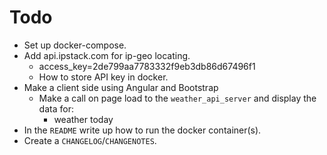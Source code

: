 # Todo

- Set up docker-compose.
- Add api.ipstack.com for ip-geo locating.
  - access_key=2de799aa7783332f9eb3db86d67496f1
  - How to store API key in docker.
- Make a client side using Angular and Bootstrap
    - Make a call on page load to the `weather_api_server` and display
      the data for:
        - weather today
- In the `README` write up how to run the docker container(s).
- Create a `CHANGELOG`/`CHANGENOTES`.